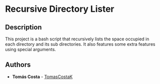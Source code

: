 # Recursive Directory Lister

## Description

This project is a bash script that recursively lists the space occupied in each directory and its sub directories. It also features some extra features using special arguments.

## Authors

* **Tomás Costa** - [TomasCostaK](https://github.com/TomasCostaK)
